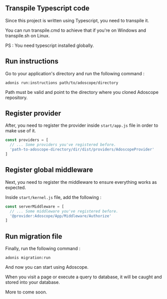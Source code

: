 ## Transpile Typescript code

Since this project is written using Typescript, you need to transpile it.

You can run transpile.cmd to achieve that if you're on Windows and transpile.sh on Linux.

PS : You need typescript installed globally.

## Run instructions

Go to your application's directory and run the following command :

`
adonis run:instructions path/to/adoscope/directory
`

Path must be valid and point to the directory where you cloned Adoscope repository.

## Register provider

After, you need to register the provider inside `start/app.js` file in order to make use of it.

```js
const providers = [
  // ... Some providers you've registered before.
  'path-to-adoscope-directory/dir/dist/providers/AdoscopeProvider'
]
```

## Register global middleware

Next, you need to register the middleware to ensure everything works as expected.

Inside `start/kernel.js` file, add the following :

```js
const serverMiddleware = [
  // ... Some middleware you've registered before.
  '@provider:Adoscope/App/Middleware/Authorize'
]
```

## Run migration file

Finally, run the following command :

`
adonis migration:run
`

And now you can start using Adoscope.

When you visit a page or execute a query to database, it will be caught and stored into your database.

More to come soon.
